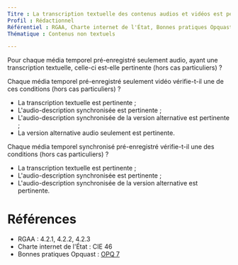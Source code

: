 ```yaml
---
Titre : La transcription textuelle des contenus audios et vidéos est pertinente.
Profil : Rédactionnel
Référentiel : RGAA, Charte internet de l'État, Bonnes pratiques Opquast
Thématique : Contenus non textuels

---
```

Pour chaque média temporel pré-enregistré seulement audio, ayant une transcription textuelle, celle-ci est-elle pertinente (hors cas particuliers) ?

Chaque média temporel pré-enregistré seulement vidéo vérifie-t-il une de ces conditions (hors cas particuliers) ?
* La transcription textuelle est pertinente ;
* L'audio-description synchronisée est pertinente ;
* L'audio-description synchronisée de la version alternative est pertinente ;
* La version alternative audio seulement est pertinente.

Chaque média temporel synchronisé pré-enregistré vérifie-t-il une des conditions (hors cas particuliers) ?
* La transcription textuelle est pertinente ;
* L'audio-description synchronisée est pertinente ;
* L'audio-description synchronisée de la version alternative est pertinente.


# Références

*   RGAA : 4.2.1, 4.2.2, 4.2.3
*   Charte internet de l'État : CIE 46
*   Bonnes pratiques Opquast : [OPQ 7](https://checklists.opquast.com/fr/qualiteweb/chaque-contenu-audio-et-video-est-accompagne-de-sa-transcription-textuelle)

